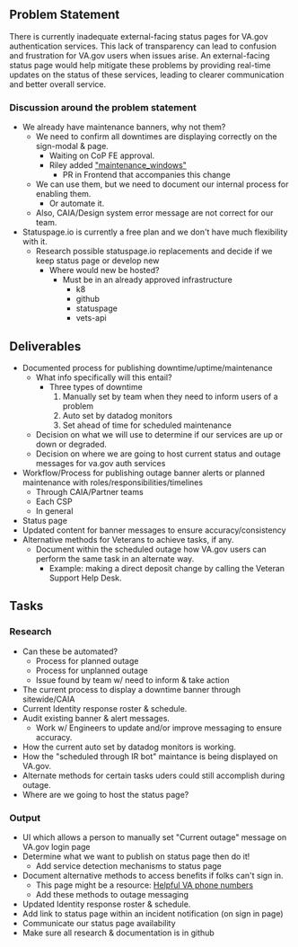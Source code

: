 ## Problem Statement

There is currently inadequate external-facing status pages for VA.gov authentication services. This lack of transparency can lead to confusion and frustration for VA.gov users when issues arise. An external-facing status page would help mitigate these problems by providing real-time updates on the status of these services, leading to clearer communication and better overall service.

### Discussion around the problem statement
- We already have maintenance banners, why not them?
  - We need to confirm all downtimes are displaying correctly on the sign-modal & page.
    - Waiting on CoP FE approval.
    - Riley added ["maintenance_windows"](https://api.va.gov/v0/backend_statuses)
      - PR in Frontend that accompanies this change
  - We can use them, but we need to document our internal process for enabling them.
    - Or automate it.
  - Also, CAIA/Design system error message are not correct for our team.
- Statuspage.io is currently a free plan and we don't have much flexibility with it.
    - Research possible statuspage.io replacements and decide if we keep status page or develop new
      - Where would new be hosted?
        - Must be in an already approved infrastructure
          - k8
          - github
          - statuspage
          - vets-api

## Deliverables
- Documented process for publishing downtime/uptime/maintenance
  - What info specifically will this entail?
    - Three types of downtime
      1. Manually set by team when they need to inform users of a problem
      2. Auto set by datadog monitors
      3. Set ahead of time for scheduled maintenance
  - Decision on what we will use to determine if our services are up or down or degraded.
  - Decision on where we are going to host current status and outage messages for va.gov auth services
- Workflow/Process for publishing outage banner alerts or planned maintenance with roles/responsibilities/timelines
  - Through CAIA/Partner teams 
  - Each CSP
  - In general
- Status page
- Updated content for banner messages to ensure accuracy/consistency
- Alternative methods for Veterans to achieve tasks, if any.
  - Document within the scheduled outage how VA.gov users can perform the same task in an alternate way.
    - Example: making a direct deposit change by calling the Veteran Support Help Desk.
   
## Tasks

### Research 
- Can these be automated?
  - Process for planned outage
  - Process for unplanned outage
  - Issue found by team w/ need to inform & take action
- The current process to display a downtime banner through sitewide/CAIA
- Current Identity response roster & schedule.
- Audit existing banner & alert messages.
  - Work w/ Engineers to update and/or improve messaging to ensure accuracy.
- How the current auto set by datadog monitors is working.
- How the "scheduled through IR bot" maintance is being displayed on VA.gov.
- Alternate methods for certain tasks uders could still accomplish during outage.
- Where are we going to host the status page?

### Output
- UI which allows a person to manually set "Current outage" message on VA.gov login page
- Determine what we want to publish on status page then do it!
  - Add service detection mechanisms to status page
- Document alternative methods to access benefits if folks can't sign in.
  - This page might be a resource: [Helpful VA phone numbers](https://www.va.gov/resources/helpful-va-phone-numbers/)
  - Add these methods to outage messaging
- Updated Identity response roster & schedule.
- Add link to status page within an incident notification (on sign in page)
- Communicate our status page availability
- Make sure all research & documentation is in github
